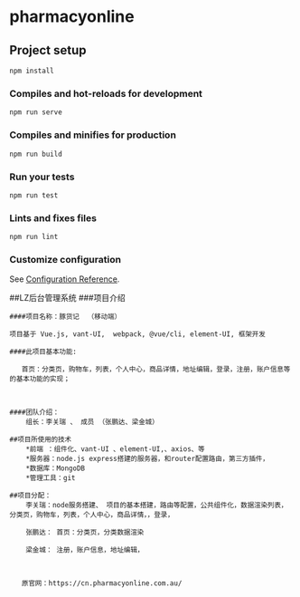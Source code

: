 # pharmacyonline

## Project setup
```
npm install
```

### Compiles and hot-reloads for development
```
npm run serve
```

### Compiles and minifies for production
```
npm run build
```

### Run your tests
```
npm run test
```

### Lints and fixes files
```
npm run lint
```

### Customize configuration
See [Configuration Reference](https://cli.vuejs.org/config/).



##LZ后台管理系统
    ###项目介绍
    
    ####项目名称：豚货记  （移动端）

    项目基于 Vue.js, vant-UI,  webpack, @vue/cli, element-UI, 框架开发
    
    ####此项目基本功能:

       首页：分类页，购物车，列表，个人中心，商品详情，地址编辑，登录，注册，账户信息等的基本功能的实现；


    
    ####团队介绍：
        组长：李关瑞 、 成员 （张鹏达、梁金城）
        
    ##项目所使用的技术
        *前端 ：组件化、vant-UI 、element-UI,、axios、等
        *服务器：node.js express搭建的服务器，和router配置路由，第三方插件，
        *数据库：MongoDB
        *管理工具：git
    
    ##项目分配：
        李关瑞：node服务搭建、 项目的基本搭建，路由等配置，公共组件化，数据渲染列表， 分类页，购物车，列表，个人中心，商品详情，，登录，

        张鹏达： 首页：分类页，分类数据渲染

        梁金城： 注册，账户信息，地址编辑，



       原官网：https://cn.pharmacyonline.com.au/         

